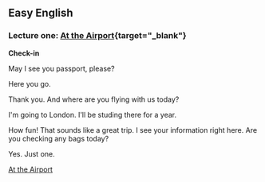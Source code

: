 ## Easy English

### Lecture one: [At the Airport](https://www.bilibili.com/video/BV1X54y1p7Dd/?spm_id_from=333.337.search-card.all.click&vd_source=ee2b56875993115cf0f9e989aed69f19){target="_blank"}



**Check-in**

May I see you passport, please?

Here you go.

Thank you. And where are you flying with us today?

I'm going to London. I'll be studing there for a year.

How fun! That sounds like a great trip. I see your information right here. Are you checking any bags today?

Yes. Just one.

[At the Airport](https://www.bilibili.com/video/BV1X54y1p7Dd/?spm_id_from=333.337.search-card.all.click&vd_source=ee2b56875993115cf0f9e989aed69f19)